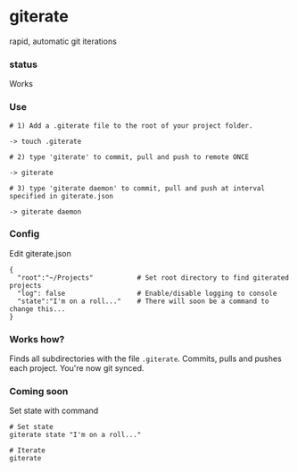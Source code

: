 # giterate #

rapid, automatic git iterations

### status ###
Works 

### Use ###
```
# 1) Add a .giterate file to the root of your project folder.

-> touch .giterate

# 2) type 'giterate' to commit, pull and push to remote ONCE

-> giterate

# 3) type 'giterate daemon' to commit, pull and push at interval specified in giterate.json

-> giterate daemon
```

### Config ###
Edit giterate.json
```
{
  "root":"~/Projects"			# Set root directory to find giterated projects
  "log": false					# Enable/disable logging to console
  "state":"I'm on a roll..."	# There will soon be a command to change this...
}
```

### Works how? ###
Finds all subdirectories  with the file `.giterate`. Commits, pulls and pushes each project. You're now git synced.

### Coming soon ###

Set state with command
```
# Set state
giterate state "I'm on a roll..."

# Iterate
giterate
```

